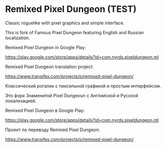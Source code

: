 Remixed Pixel Dungeon (TEST)
=====================

Classic roguelike with pixel graphics and simple interface.

This is fork of Famous Pixel Dungeon featuring English and Russian localization.

Remixed Pixel Dungeon in Google Play: 

https://play.google.com/store/apps/details?id=com.nyrds.pixeldungeon.ml

Remixed Pixel Dungeon translation project:

https://www.transifex.com/projects/p/remixed-pixel-dungeon/

Классический рогалик с пиксельной графикой и простым интерфейсом.

Это форк Знаменитой Pixel Dungeoun с Английской и Русской локализацией.

Remixed Pixel Dungeon в Google Play: 

https://play.google.com/store/apps/details?id=com.nyrds.pixeldungeon.ml

Проект по переводу Remixed Pixel Dungeon:

https://www.transifex.com/projects/p/remixed-pixel-dungeon/

